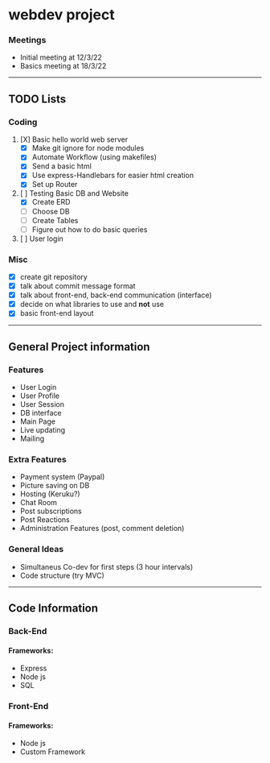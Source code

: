 # webdev project

### Meetings
- Initial meeting at 12/3/22
- Basics meeting at 18/3/22

---

## TODO Lists

### Coding
1. [X] Basic hello world web server
    - [X] Make git ignore for node modules
    - [X] Automate Workflow (using makefiles)
    - [X] Send a basic html
    - [X] Use express-Handlebars for easier html creation
    - [X] Set up Router

2. [ ] Testing Basic DB and Website
    - [X] Create ERD
    - [ ] Choose DB
    - [ ] Create Tables
    - [ ] Figure out how to do basic queries

3. [ ] User login


### Misc 
- [X] create git repository
- [X] talk about commit message format
- [X] talk about front-end, back-end communication (interface)
- [X] decide on what libraries to use and __not__ use
- [X] basic front-end layout

---

## General Project information

### Features

- User Login
- User Profile
- User Session
- DB interface
- Main Page
- Live updating
- Mailing

### Extra Features

- Payment system (Paypal)
- Picture saving on DB
- Hosting (Keruku?)
- Chat Room
- Post subscriptions
- Post Reactions
- Administration Features (post, comment deletion)

### General Ideas

- Simultaneus Co-dev for first steps (3 hour intervals)
- Code structure (try MVC)

---

## Code Information

### Back-End

#### Frameworks:
* Express
* Node js
* SQL

### Front-End

#### Frameworks:
* Node js
* Custom Framework
